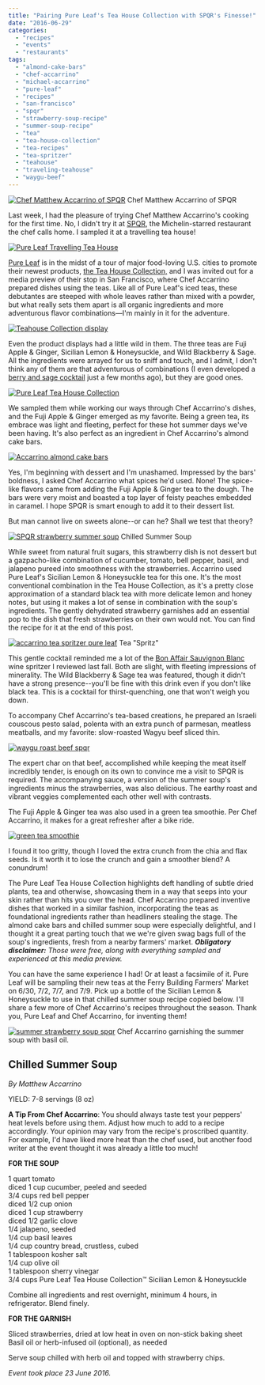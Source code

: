 ```yaml
---
title: "Pairing Pure Leaf's Tea House Collection with SPQR's Finesse!"
date: "2016-06-29"
categories:
  - "recipes"
  - "events"
  - "restaurants"
tags:
  - "almond-cake-bars"
  - "chef-accarrino"
  - "michael-accarrino"
  - "pure-leaf"
  - "recipes"
  - "san-francisco"
  - "spqr"
  - "strawberry-soup-recipe"
  - "summer-soup-recipe"
  - "tea"
  - "tea-house-collection"
  - "tea-recipes"
  - "tea-spritzer"
  - "teahouse"
  - "traveling-teahouse"
  - "waygu-beef"
---
```





<div class="caption">

[![Chef Matthew Accarrino of SPQR](http://s3.amazonaws.com/thegourmez-wpmedia/2016/06/Pure-Leaf-SPQR-05-500x350.jpg)](http://s3.amazonaws.com/thegourmez-wpmedia/2016/06/Pure-Leaf-SPQR-05.jpg) Chef Matthew Accarrino of SPQR</div>


Last week, I had the pleasure of trying Chef Matthew Accarrino's cooking for the first time. No, I didn't try it at [SPQR](http://spqrsf.com/), the Michelin-starred restaurant the chef calls home. I sampled it at a travelling tea house!

[![Pure Leaf Travelling Tea House](http://s3.amazonaws.com/thegourmez-wpmedia/2016/06/Pure-Leaf-SPQR-20-500x345.jpg)](http://s3.amazonaws.com/thegourmez-wpmedia/2016/06/Pure-Leaf-SPQR-20.jpg)

[Pure Leaf](http://pureleaf.com/) is in the midst of a tour of major food-loving U.S. cities to promote their newest products, [the Tea House Collection,](http://pureleaf.com/teahousecollection) and I was invited out for a media preview of their stop in San Francisco, where Chef Accarrino prepared dishes using the teas. Like all of Pure Leaf's iced teas, these debutantes are steeped with whole leaves rather than mixed with a powder, but what really sets them apart is all organic ingredients and more adventurous flavor combinations—I'm mainly in it for the adventure.

[![Teahouse Collection display](http://s3.amazonaws.com/thegourmez-wpmedia/2016/06/Pure-Leaf-SPQR-03-500x371.jpg)](http://s3.amazonaws.com/thegourmez-wpmedia/2016/06/Pure-Leaf-SPQR-03.jpg)

Even the product displays had a little wild in them. The three teas are Fuji Apple & Ginger, Sicilian Lemon & Honeysuckle, and Wild Blackberry & Sage. All the ingredients were arrayed for us to sniff and touch, and I admit, I don't think any of them are that adventurous of combinations (I even developed a [berry and sage cocktail](http://thegourmez.com/2016/02/26/the-bessie-coleman-gin-cocktail/) just a few months ago), but they are good ones.

[![Pure Leaf Tea House Collection](http://s3.amazonaws.com/thegourmez-wpmedia/2016/06/Pure-Leaf-SPQR-13-500x220.jpg)](http://s3.amazonaws.com/thegourmez-wpmedia/2016/06/Pure-Leaf-SPQR-13.jpg)

We sampled them while working our ways through Chef Accarrino's dishes, and the Fuji Apple & Ginger emerged as my favorite. Being a green tea, its embrace was light and fleeting, perfect for these hot summer days we've been having. It's also perfect as an ingredient in Chef Accarrino's almond cake bars.

[![Accarrino almond cake bars](http://s3.amazonaws.com/thegourmez-wpmedia/2016/06/Pure-Leaf-SPQR-04-347x500.jpg)](http://s3.amazonaws.com/thegourmez-wpmedia/2016/06/Pure-Leaf-SPQR-04.jpg)

Yes, I'm beginning with dessert and I'm unashamed. Impressed by the bars' boldness, I asked Chef Accarrino what spices he'd used. None! The spice-like flavors came from adding the Fuji Apple & Ginger tea to the dough. The bars were very moist and boasted a top layer of feisty peaches embedded in caramel. I hope SPQR is smart enough to add it to their dessert list.

But man cannot live on sweets alone--or can he? Shall we test that theory?




<div class="caption">

[![SPQR strawberry summer soup](http://s3.amazonaws.com/thegourmez-wpmedia/2016/06/Pure-Leaf-SPQR-19-334x500.jpg)](http://s3.amazonaws.com/thegourmez-wpmedia/2016/06/Pure-Leaf-SPQR-19.jpg) Chilled Summer Soup</div>


While sweet from natural fruit sugars, this strawberry dish is not dessert but a gazpacho-like combination of cucumber, tomato, bell pepper, basil, and jalapeno pureed into smoothness with the strawberries. Accarrino used Pure Leaf's Sicilian Lemon & Honeysuckle tea for this one. It's the most conventional combination in the Tea House Collection, as it's a pretty close approximation of a standard black tea with more delicate lemon and honey notes, but using it makes a lot of sense in combination with the soup's ingredients. The gently dehydrated strawberry garnishes add an essential pop to the dish that fresh strawberries on their own would not. You can find the recipe for it at the end of this post.




<div class="caption">

[![accarrino tea spritzer pure leaf](http://s3.amazonaws.com/thegourmez-wpmedia/2016/06/Pure-Leaf-SPQR-11-416x500.jpg)](http://s3.amazonaws.com/thegourmez-wpmedia/2016/06/Pure-Leaf-SPQR-11.jpg) Tea "Spritz"</div>


This gentle cocktail reminded me a lot of the [Bon Affair Sauvignon Blanc](http://thegourmez.com/2015/09/21/bon-affair-sauvignon-blanc/) wine spritzer I reviewed last fall. Both are slight, with fleeting impressions of minerality. The Wild Blackberry & Sage tea was featured, though it didn't have a strong presence--you'll be fine with this drink even if you don't like black tea. This is a cocktail for thirst-quenching, one that won't weigh you down.

To accompany Chef Accarrino's tea-based creations, he prepared an Israeli couscous pesto salad, polenta with an extra punch of parmesan, meatless meatballs, and my favorite: slow-roasted Wagyu beef sliced thin.

[![waygu roast beef spqr](http://s3.amazonaws.com/thegourmez-wpmedia/2016/06/Pure-Leaf-SPQR-10-500x334.jpg)](http://s3.amazonaws.com/thegourmez-wpmedia/2016/06/Pure-Leaf-SPQR-10.jpg)

The expert char on that beef, accomplished while keeping the meat itself incredibly tender, is enough on its own to convince me a visit to SPQR is required. The accompanying sauce, a version of the summer soup's ingredients minus the strawberries, was also delicious. The earthy roast and vibrant veggies complemented each other well with contrasts.

The Fuji Apple & Ginger tea was also used in a green tea smoothie. Per Chef Accarrino, it makes for a great refresher after a bike ride.

[![green tea smoothie](http://s3.amazonaws.com/thegourmez-wpmedia/2016/06/Pure-Leaf-SPQR-07-500x334.jpg)](http://s3.amazonaws.com/thegourmez-wpmedia/2016/06/Pure-Leaf-SPQR-07.jpg)

I found it too gritty, though I loved the extra crunch from the chia and flax seeds. Is it worth it to lose the crunch and gain a smoother blend? A conundrum!

The Pure Leaf Tea House Collection highlights deft handling of subtle dried plants, tea and otherwise, showcasing them in a way that seeps into your skin rather than hits you over the head. Chef Accarrino prepared inventive dishes that worked in a similar fashion, incorporating the teas as foundational ingredients rather than headliners stealing the stage. The almond cake bars and chilled summer soup were especially delightful, and I thought it a great parting touch that we we're given swag bags full of the soup's ingredients, fresh from a nearby farmers' market. **_Obligatory disclaimer:_** _Those were free, along with everything sampled and experienced at this media preview._

You can have the same experience I had! Or at least a facsimile of it. Pure Leaf will be sampling their new teas at the Ferry Building Farmers' Market on 6/30, 7/2, 7/7, and 7/9. Pick up a bottle of the Sicilian Lemon & Honeysuckle to use in that chilled summer soup recipe copied below. I'll share a few more of Chef Accarrino's recipes throughout the season. Thank you, Pure Leaf and Chef Accarrino, for inventing them!




<div class="caption">

[![summer strawberry soup spqr](http://s3.amazonaws.com/thegourmez-wpmedia/2016/06/Pure-Leaf-SPQR-18-500x399.jpg)](http://s3.amazonaws.com/thegourmez-wpmedia/2016/06/Pure-Leaf-SPQR-18.jpg) Chef Accarrino garnishing the summer soup with basil oil.</div>


## Chilled Summer Soup

_By Matthew Accarrino_

YIELD: 7-8 servings (8 oz)

**A Tip From Chef Accarrino**: You should always taste test your peppers' heat levels before using them. Adjust how much to add to a recipe accordingly. Your opinion may vary from the recipe's proscribed quantity. For example, I'd have liked more heat than the chef used, but another food writer at the event thought it was already a little too much!

**FOR THE SOUP**

1 quart tomato\
diced 1 cup cucumber, peeled and seeded\
3/4 cups red bell pepper\
diced 1/2 cup onion\
diced 1 cup strawberry\
diced 1/2 garlic clove\
1/4 jalapeno, seeded\
1/4 cup basil leaves\
1/4 cup country bread, crustless, cubed\
1 tablespoon kosher salt\
1/4 cup olive oil\
1 tablespoon sherry vinegar\
3/4 cups Pure Leaf Tea House Collection™ Sicilian Lemon & Honeysuckle

Combine all ingredients and rest overnight, minimum 4 hours, in refrigerator. Blend finely.

**FOR THE GARNISH**

Sliced strawberries, dried at low heat in oven on non-stick baking sheet Basil oil or herb-infused oil (optional), as needed

Serve soup chilled with herb oil and topped with strawberry chips.

_Event took place 23 June 2016._
